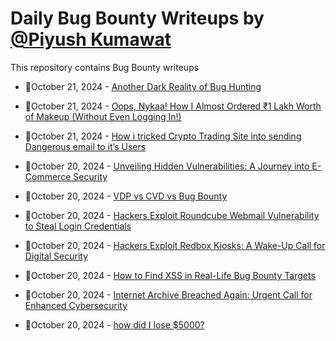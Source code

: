 # Daily Bug Bounty Writeups by [@Piyush Kumawat](https://twitter.com/piyush_supiy) 
This repository contains Bug Bounty writeups

<!-- BLOG-POST-LIST:START -->
 - 💯October 21, 2024 - [Another Dark Reality of Bug Hunting](https://bevijaygupta.medium.com/another-dark-reality-of-bug-hunting-0c8fa62e9867?source=rss------bug_bounty-5) 

 - 💯October 21, 2024 - [Oops, Nykaa! How I Almost Ordered ₹1 Lakh Worth of Makeup &lpar;Without Even Logging In!&rpar;](https://medium.com/@lungfu-chingchung/oops-nykaa-how-i-almost-ordered-1-lakh-worth-of-makeup-without-even-logging-in-f10679e0d8c9?source=rss------bug_bounty-5) 

 - 💯October 21, 2024 - [How i tricked Crypto Trading Site into sending Dangerous email to it’s Users](https://medium.com/@Rahulkrishnan_R_Panicker/how-i-tricked-crypto-trading-site-into-sending-dangerous-email-to-its-users-a11a972c470f?source=rss------bug_bounty-5) 

 - 💯October 20, 2024 - [Unveiling Hidden Vulnerabilities: A Journey into E-Commerce Security](https://medium.com/@CipherHawk/unveiling-hidden-vulnerabilities-a-journey-into-e-commerce-security-db7993b788cc?source=rss------bug_bounty-5) 

 - 💯October 20, 2024 - [VDP vs CVD vs Bug Bounty](https://medium.com/@ali.abdollahi/vdp-vs-cvd-vs-bug-bounty-bc2402038e4f?source=rss------bug_bounty-5) 

 - 💯October 20, 2024 - [Hackers Exploit Roundcube Webmail Vulnerability to Steal Login Credentials](https://medium.com/@wiretor/hackers-exploit-roundcube-webmail-vulnerability-to-steal-login-credentials-6b2761a7dd81?source=rss------bug_bounty-5) 

 - 💯October 20, 2024 - [Hackers Exploit Redbox Kiosks: A Wake-Up Call for Digital Security](https://medium.com/@wiretor/hackers-exploit-redbox-kiosks-a-wake-up-call-for-digital-security-1d19e18f3a80?source=rss------bug_bounty-5) 

 - 💯October 20, 2024 - [How to Find XSS in Real-Life Bug Bounty Targets](https://medium.com/@rupaitanudas/how-to-find-xss-in-real-life-bug-bounty-targets-319177706ad8?source=rss------bug_bounty-5) 

 - 💯October 20, 2024 - [Internet Archive Breached Again: Urgent Call for Enhanced Cybersecurity](https://medium.com/@wiretor/internet-archive-breached-again-urgent-call-for-enhanced-cybersecurity-4cb161fc5408?source=rss------bug_bounty-5) 

 - 💯October 20, 2024 - [how did I lose $5000?](https://medium.com/@mr.matrex00.7/how-did-i-lose-5000-6bf4a5c7cbf7?source=rss------bug_bounty-5) 
<!-- BLOG-POST-LIST:END -->
